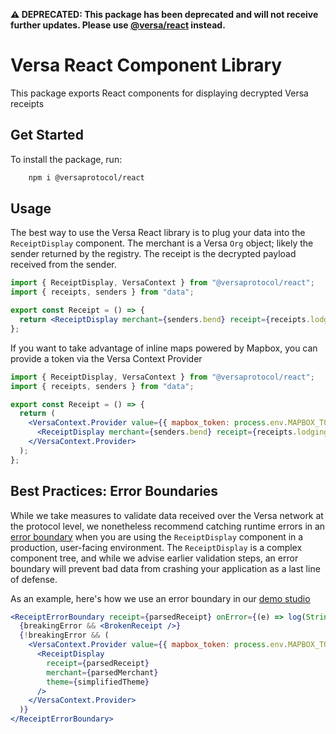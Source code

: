 **⚠️ DEPRECATED: This package has been deprecated and will not receive further updates. Please use [@versa/react](https://www.npmjs.com/package/@versa/react) instead.**

# Versa React Component Library

This package exports React components for displaying decrypted Versa receipts

## Get Started

To install the package, run:

```bash
    npm i @versaprotocol/react
```

## Usage

The best way to use the Versa React library is to plug your data into the `ReceiptDisplay` component. The merchant is a Versa `Org` object; likely the sender returned by the registry. The receipt is the decrypted payload received from the sender.

```jsx
import { ReceiptDisplay, VersaContext } from "@versaprotocol/react";
import { receipts, senders } from "data";

export const Receipt = () => {
  return <ReceiptDisplay merchant={senders.bend} receipt={receipts.lodging} />;
};
```

If you want to take advantage of inline maps powered by Mapbox, you can provide a token via the Versa Context Provider

```jsx
import { ReceiptDisplay, VersaContext } from "@versaprotocol/react";
import { receipts, senders } from "data";

export const Receipt = () => {
  return (
    <VersaContext.Provider value={{ mapbox_token: process.env.MAPBOX_TOKEN }}>
      <ReceiptDisplay merchant={senders.bend} receipt={receipts.lodging} />
    </VersaContext.Provider>
  );
};
```

## Best Practices: Error Boundaries

While we take measures to validate data received over the Versa network at the protocol level,
we nonetheless recommend catching runtime errors in an [error boundary](https://react.dev/reference/react/Component#catching-rendering-errors-with-an-error-boundary) when you are using the `ReceiptDisplay` component in a production, user-facing environment.
The `ReceiptDisplay` is a complex component tree, and while we advise earlier validation steps, an error boundary will prevent bad data from crashing your application as a last line of defense.

As an example, here's how we use an error boundary in our [demo studio](https://github.com/versa-protocol/versa-js/blob/ff3744331f94845e9585ae3cd970e052695ce754/apps/demo/src/components/studio/interactiveStudio.tsx#L358-L374)

```jsx
<ReceiptErrorBoundary receipt={parsedReceipt} onError={(e) => log(String(e))}>
  {breakingError && <BrokenReceipt />}
  {!breakingError && (
    <VersaContext.Provider value={{ mapbox_token: process.env.MAPBOX_TOKEN }}>
      <ReceiptDisplay
        receipt={parsedReceipt}
        merchant={parsedMerchant}
        theme={simplifiedTheme}
      />
    </VersaContext.Provider>
  )}
</ReceiptErrorBoundary>
```
